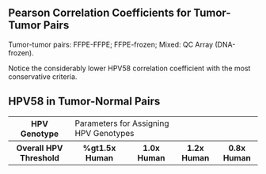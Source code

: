 Pearson Correlation Coefficients for Tumor-Tumor Pairs
-----------------


Tumor-tumor pairs: FFPE-FFPE; FFPE-frozen; Mixed: QC Array (DNA-frozen).

Notice the considerably lower HPV58 correlation coefficient with the most conservative criteria.

HPV58 in Tumor-Normal Pairs
-----------------

<table>
  <tbody>
    <tr>
	<th align="center">HPV Genotype</th>
	<td colspan="2">Parameters for Assigning HPV Genotypes</td>
    </tr>
    <tr>
	<th align="center">Overall HPV Threshold</th>
  <th align="center"><b>%gt1.5x Human</b></th>
	<th align="center"><b>1.0x Human</b></th>
	<th align="center"><b>1.2x Human</b></th>
	<th align="center"><b>0.8x Human</b></th>
    </tr>
</tbody>
</table>
